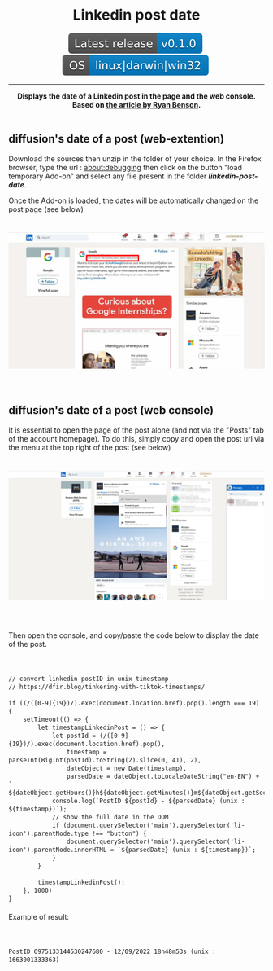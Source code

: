 
<div align="center"><h1>Linkedin post date</h1><div>
<img src="assets/img/latest.svg" style="margin-right: 5px;"> 
<img src="assets/img/os.svg" style="margin-right: 5px;"> 
<hr>
<b>Displays the date of a Linkedin post in the page and the web console. Based on <a href="https://dfir.blog/tinkering-with-tiktok-timestamps/" target="_blank">the article by Ryan Benson</a>.</b>
</div></div>
<br>

## diffusion's date of a post (web-extention)

Download the sources then unzip in the folder of your choice. In the Firefox browser, type the url : <a href="about:debugging#/runtime/this-firefox" target="_blank">about:debugging</a> then click on the button "load temporary Add-on" and select any file present in the folder <i><b>linkedin-post-date</b></i>.

Once the Add-on is loaded, the dates will be automatically changed on the post page (see below)<br>
<br>
<img src="assets/img/linkedin2.jpg" style="margin-top:20px;margin-bottom:20px;"/>
<br><br>

## diffusion's date of a post (web console)
<div style="margin-bottom: 20px;">
It is essential to open the page of the post alone (and not via the "Posts" tab of the account homepage). To do this, simply copy and open the post url via the menu at the top right of the post (see below)
<div>
<br>
<img src="assets/img/linkedin.jpg" style="margin-top:20px;margin-bottom:20px;"/>
<br><br>
<div style="margin-bottom: 20px;margin-top: 20px;">
Then open the console, and copy/paste the code below to display the date of the post. 
</div>
<br>
<div>

```console
// convert linkedin postID in unix timestamp
// https://dfir.blog/tinkering-with-tiktok-timestamps/

if ((/([0-9]{19})/).exec(document.location.href).pop().length === 19) {
    setTimeout(() => {
        let timestampLinkedinPost = () => {
            let postId = (/([0-9]{19})/).exec(document.location.href).pop(),
                timestamp = parseInt(BigInt(postId).toString(2).slice(0, 41), 2),
                dateObject = new Date(timestamp),
                parsedDate = dateObject.toLocaleDateString("en-EN") + `  ${dateObject.getHours()}h${dateObject.getMinutes()}m${dateObject.getSeconds()}s`;
            console.log(`PostID ${postId} - ${parsedDate} (unix : ${timestamp})`);
            // show the full date in the DOM 
            if (document.querySelector('main').querySelector('li-icon').parentNode.type !== "button") {
                document.querySelector('main').querySelector('li-icon').parentNode.innerHTML = `${parsedDate} (unix : ${timestamp})`;
            }
        }

        timestampLinkedinPost();
    }, 1000)
}
```
<div style="margin-bottom: 20px;margin-top: 20px;">
Example of result:
</div><br>

```console
PostID 6975133144530247680 - 12/09/2022 18h48m53s (unix : 1663001333363)
```
